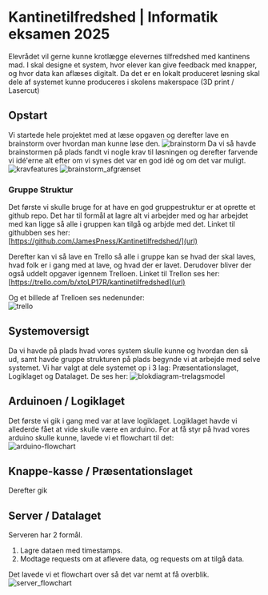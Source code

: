 # Kantinetilfredshed | Informatik eksamen 2025
Elevrådet vil gerne kunne krotlægge elevernes tilfredshed med kantinens mad. I skal designe et system, hvor elever kan give feedback med knapper, og hvor data kan aflæses digitalt. Da det er en lokalt produceret løsning skal dele af systemet kunne produceres i skolens makerspace (3D print / Lasercut)

## Opstart
Vi startede hele projektet med at læse opgaven og derefter lave en brainstorm over hvordan man kunne løse den.
![brainstorm](https://github.com/user-attachments/assets/55b62f28-e19b-47f2-abf4-e8fdc6c43e21)
Da vi så havde brainstormen på plads fandt vi nogle krav til løsningen og derefter farvende vi idé'erne alt efter om vi synes det var en god idé og om det var muligt.
![kravfeatures](https://github.com/user-attachments/assets/ed3a3d63-d905-458a-bf46-b621b74b4859)
![brainstorm_afgrænset](https://github.com/user-attachments/assets/cfc68d32-98df-477f-b8ac-485239ecaf4d)

### Gruppe Struktur
Det første vi skulle bruge for at have en god gruppestruktur er at oprette et github repo. Det har til formål at lagre alt vi arbejder med og har arbejdet med kan ligge så alle i gruppen kan tilgå og arbjde med det.
Linket til githubben ses her: <br>
[https://github.com/JamesPness/Kantinetilfredshed/](url) <br>

Derefter kan vi så lave en Trello så alle i gruppe kan se hvad der skal laves, hvad folk er i gang med at lave, og hvad der er lavet. Derudover bliver der også uddelt opgaver igennem Trelloen. Linket til Trellon ses her: <br> 
[https://trello.com/b/xtoLP17R/kantinetilfredshed](url) <br>

Og et billede af Trelloen ses nedenunder: <br>
![trello](https://github.com/user-attachments/assets/b0a4268a-d87c-43f6-9cac-02fdcdf57485)

## Systemoversigt
Da vi havde på plads hvad vores system skulle kunne og hvordan den så ud, samt havde gruppe strukturen på plads begynde vi at arbejde med selve systemet. Vi har valgt at dele systemet op i 3 lag: Præsentationslaget, Logiklaget og Datalaget. De ses her:
![blokdiagram-trelagsmodel](https://github.com/user-attachments/assets/6d76eff1-115e-4b9b-9460-9b5e4015b034)

## Arduinoen / Logiklaget
Det første vi gik i gang med var at lave logiklaget. Logiklaget havde vi allederde fået at vide skulle være en arduino.
For at få styr på hvad vores arduino skulle kunne, lavede vi et flowchart til det: <br> 
![arduino-flowchart](https://github.com/user-attachments/assets/aa105073-9148-4705-9437-998a68dd29c1)

## Knappe-kasse / Præsentationslaget
Derefter gik

## Server / Datalaget
Serveren har 2 formål.
1. Lagre dataen med timestamps.
2. Modtage requests om at aflevere data, og requests om at tilgå data.

Det lavede vi et flowchart over så det var nemt at få overblik. <br>
![server_flowchart](https://github.com/user-attachments/assets/7ba723df-c004-42d7-9ade-bae8c5f2fc96)
